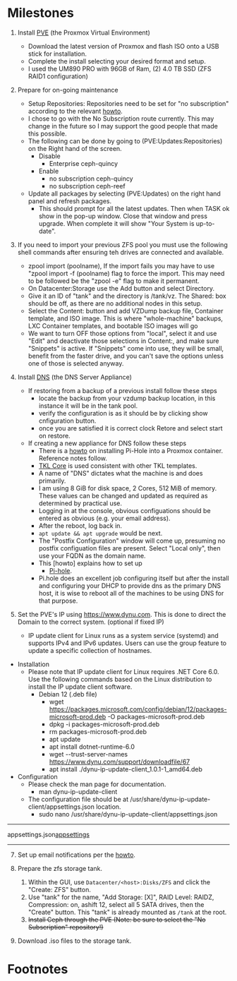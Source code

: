 # Milestones

1. Install [PVE](../main/PVE.md) (the Proxmox Virtual Environment)
   - Download the latest version of Proxmox and flash ISO onto a USB stick for installation.
   - Complete the install selecting your desired format and setup.
   - I used the UM890 PRO with 96GB of Ram, (2) 4.0 TB SSD (ZFS RAID1 configuration)

2. Prepare for on-going maintenance  
   - Setup Repositories: Repositories need to be set for "no subscription" according to the relevant [howto](https://www.virtualizationhowto.com/2022/08/proxmox-update-no-subscription-repository-configuration/).
   - I chose to go with the No Subscription route currently. This may change in the future so I may support the good people that made this possible.
   - The following can be done by going to (PVE:Updates:Repositories) on the Right hand of the screen.
      - Disable
        * Enterprise ceph-quincy
      - Enable
         * no subscription ceph-quincy
         * no subscription ceph-reef
   - Update all packages by selecting (PVE:Updates) on the right hand panel and refresh packages. 
      - This should prompt for all the latest updates. Then when TASK ok show in the pop-up window. Close that window and press upgrade. When complete it will show "Your System is up-to-date".

3. If you need to import your previous ZFS pool you must use the following shell commands after ensuring teh drives are connected and available.
   - zpool import (poolname), If the import fails you may have to use "zpool import -f (poolname) flag to force the import. This may need to be followed be the "zpool -e" flag to make it permanent.
   * On Datacenter:Storage use the Add button and select Directory.
   * Give it an ID of "tank" and the directory is /tank/vz. The Shared: box should be off, as there are no additional nodes in this setup.
   * Select the Content: button and add VZDump backup file, Container template, and ISO image. This is where "whole-machine" backups, LXC Container templates, and bootable ISO images will go
   * We want to turn OFF those options from "local", select it and use "Edit" and deactivate those selections in Content:, and make sure "Snippets" is active. If "Snippets" come into use, they will be small, benefit from the faster drive, and you can't save the options unless one of those is selected anyway.

4. Install [DNS](../main/DNS.md) (the DNS Server Appliance)
   - If restoring from a backup of a previous install follow these steps
      - locate the backup from your vzdump backup location, in this instance it will be in the tank pool.
      - verify the configuration is as it should be by clicking show cnfiguration button.
      - once you are satisfied it is correct clock Retore and select start on restore.
   - If creating a new appliance for DNS follow these steps
     - There is a [howto](https://www.naturalborncoder.com/2023/07/installing-pi-hole-on-proxmox/) on installing
      Pi-Hole into a Proxmox container. Reference notes follow.
      - [TKL Core](https://www.turnkeylinux.org/core) is used consistent with other TKL templates.
      - A name of "DNS" dictates what the machine is and does primarily.
      - I am using 8 GiB for disk space, 2 Cores, 512 MiB of memory. These values can be changed and updated as required
      as determined by practical use.
      - Logging in at the console, obvious configuations should be entered as obvious (e.g. your email address).
      - After the reboot, log back in.
      - `apt update && apt upgrade` would be next.
      - The "Postfix Configuration" window will come up, presuming no postfix configuation files are present. Select
         "Local only", then use your FQDN as the domain name.
      - This [howto] explains how to set up
         - [Pi-hole](https://www.naturalborncoder.com/2023/07/installing-pi-hole-on-proxmox/).
      - Pi.hole does an excellent job configuring itself but after the install and configuring your DHCP to provide dns as the primary DNS host, it is wise to reboot all of the machines to be using DNS for that purpose.
        
5. Set the PVE's IP using https://www.dynu.com. This is done to direct the Domain to the correct system. (optional if fixed IP)
   * IP update client for Linux runs as a system service (systemd) and supports IPv4 and IPv6 updates. Users can use the group feature to update a specific collection of hostnames.
- Installation
   - Please note that IP update client for Linux requires .NET Core 6.0. Use the following commands based on the Linux distribution to install the IP update client software.
      - Debian 12 (.deb file)
         - wget https://packages.microsoft.com/config/debian/12/packages-microsoft-prod.deb -O packages-microsoft-prod.deb
         - dpkg -i packages-microsoft-prod.deb
         - rm packages-microsoft-prod.deb
         - apt update
         - apt install dotnet-runtime-6.0
         - wget --trust-server-names https://www.dynu.com/support/downloadfile/67
         - apt install ./dynu-ip-update-client_1.0.1-1_amd64.deb
- Configuration
   - Please check the man page for documentation.
      - man dynu-ip-update-client
   - The configuration file should be at /usr/share/dynu-ip-update-client/appsettings.json location.
      - sudo nano /usr/share/dynu-ip-update-client/appsettings.json
    
***
appsettings.json[appsettings](../main/appsettings.json) 
***
7. Set up email notifications per the [howto](https://www.naturalborncoder.com/linux/2023/05/19/setting-up-email-notifications-in-proxmox-using-gmail).

8. Prepare the zfs storage tank.
   1. Within the GUI, use `Datacenter/<host>:Disks/ZFS` and click the "Create: ZFS" button.
   2. Use "tank" for the name, "Add Storage: [X]", RAID Level: RAIDZ, Compression: on, ashift 12, select all 5 SATA drives,
      then the "Create" button. This "tank" is already mounted as `/tank` at the root.
   3. ~~Install Ceph through the PVE (Note: be sure to select the "No Subscription" repository!)~~
9. Download .iso files to the storage tank.

# Footnotes
[^1]: Proxmox Virtual Environment, usually but not necessarily the web
page GUI control panel, but may also be a "PVE" command line.
[^2]: A "sudo user" on both the shell and on PVE avoid exposing root privilages without a means
to limit root privilage as conditions change. This also limits the need for exposing root
in further stages of installation and development, such as with "git" identity on the
server.
[^3]: The [PVE Firewall](https://pve.proxmox.com/wiki/Firewall#_configuration_files) has
a hard-coded exceptions: "WebGUI(8006) and ssh(22) from your local network."
[^4]: While a GPG key isn't necessary, strictly speaking, it is a good practice and assumed
as part of these instructions for the consistency of PVE rebuild events. If you *have* a GPG
key within Github, it *will* be required here.
[^5]: This selection avoids confusing your internal network interface from the external
interface presented to the world.
